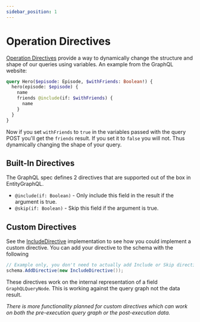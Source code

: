 ```yaml
---
sidebar_position: 1
---
```


# Operation Directives

[Operation Directives](https://graphql.org/learn/queries/#directives) provide a way to dynamically change the structure and shape of our queries using variables. An example from the GraphQL website:

```graphql
query Hero($episode: Episode, $withFriends: Boolean!) {
  hero(episode: $episode) {
    name
    friends @include(if: $withFriends) {
      name
    }
  }
}
```

Now if you set `withFriends` to `true` in the variables passed with the query POST you'll get the `friends` result. If you set it to `false` you will not. Thus dynamically changing the shape of your query.

## Built-In Directives

The GraphQL spec defines 2 directives that are supported out of the box in EntityGraphQL.

- `@include(if: Boolean)` - Only include this field in the result if the argument is true.
- `@skip(if: Boolean)` - Skip this field if the argument is true.

## Custom Directives

See the [IncludeDirective](https://github.com/lukemurray/EntityGraphQL/blob/master/src/EntityGraphQL/Directives/IncludeDirectiveProcessor.cs) implementation to see how you could implement a custom directive. You can add your directive to the schema with the following

```cs
// Example only, you don't need to actually add Include or Skip directives
schema.AddDirective(new IncludeDirective());
```

These directives work on the internal representation of a field `GraphQLQueryNode`. This is working against the query graph not the data result.

_There is more functionality planned for custom directives which can work on both the pre-execution query graph or the post-execution data._